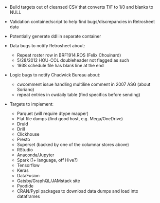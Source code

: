 - Build targets out of cleansed CSV that converts T/F to 1/0 and blanks to NULL

- Validation container/script to help find bugs/discrepancies in Retrosheet data

- Potentially generate ddl in separate container

- Data bugs to notify Retrosheet about:
    - Repeat roster row in BRF1914.ROS (Felix Chouinard)
    - 5/28/2012 HOU-COL doubleheader not flagged as such
    - 1938 schedule file has blank line at the end

- Logic bugs to notify Chadwick Bureau about:
    - cwcomment issue handling multiline comment in 2007 ASG (about Soriano)
    - repeat entries in cwdaily table (find specifics before sending)

- Targets to implement:
    - Parquet (will require dtype mapper)
    - Flat file dumps (find good host, e.g. Mega/OneDrive)
    - Druid
    - Drill
    - Clickhouse
    - Presto
    - Superset (backed by one of the columnar stores above)
    - RStudio
    - Anaconda/Jupyter
    - Spark (1+ language, off Hive?)
    - Tensorflow
    - Keras
    - DataFusion
    - Gatsby/GraphQL/JAMstack site
    - Pyodide
    - CRAN/Pypi packages to download data dumps and load into dataframes
